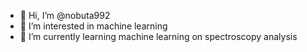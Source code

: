 - 👋 Hi, I’m @nobuta992
- 👀 I’m interested in machine learning
- 🌱 I’m currently learning machine learning on spectroscopy analysis


<!---
nobuta992/nobuta992 is a ✨ special ✨ repository because its `README.md` (this file) appears on your GitHub profile.
You can click the Preview link to take a look at your changes.
--->
